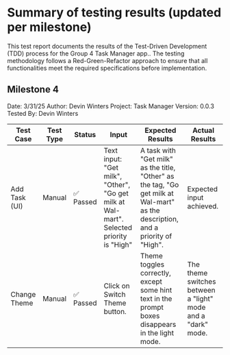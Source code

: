 # Summary of testing results (updated per milestone)

This test report documents the results of the Test-Driven Development (TDD) process for the Group 4 Task Manager app.. The testing methodology follows a Red-Green-Refactor approach to ensure that all functionalities meet the required specifications before implementation.

## Milestone 4

Date: 3/31/25
Author: Devin Winters
Project: Task Manager
Version: 0.0.3
Tested By: Devin Winters

| Test Case          | Test Type | Status    | Input | Expected Results | Actual Results |
| ------------------ | --------- | --------- | ----- | ---------------- | -------------- |
| Add Task (UI)      | Manual    | ✅ Passed | Text input: "Get milk", "Other", "Go get milk at Wal-mart". Selected priority is "High" | A task with "Get milk" as the title, "Other" as the tag, "Go get milk at Wal-mart" as the description, and a priority of "High". | Expected input achieved. |
| Change Theme       | Manual    | ✅ Passed | Click on Switch Theme button. | Theme toggles correctly, except some hint text in the prompt boxes disappears in the light mode. | The theme switches between a "light" mode and a "dark" mode. |
